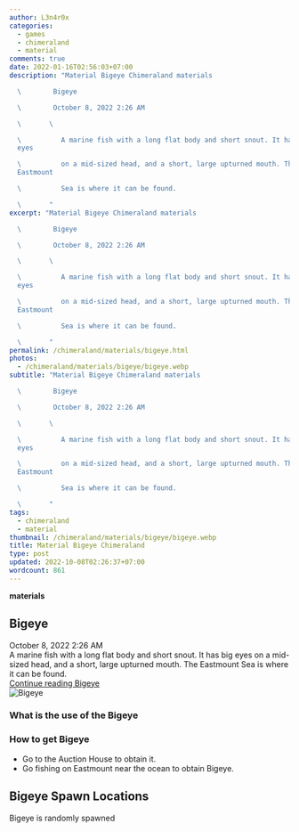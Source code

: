 ```yaml
---
author: L3n4r0x
categories:
  - games
  - chimeraland
  - material
comments: true
date: 2022-01-16T02:56:03+07:00
description: "Material Bigeye Chimeraland materials

  \        Bigeye

  \        October 8, 2022 2:26 AM

  \       \ 

  \          A marine fish with a long flat body and short snout. It has big
  eyes

  \          on a mid-sized head, and a short, large upturned mouth. The
  Eastmount

  \          Sea is where it can be found.

  \       "
excerpt: "Material Bigeye Chimeraland materials

  \        Bigeye

  \        October 8, 2022 2:26 AM

  \       \ 

  \          A marine fish with a long flat body and short snout. It has big
  eyes

  \          on a mid-sized head, and a short, large upturned mouth. The
  Eastmount

  \          Sea is where it can be found.

  \       "
permalink: /chimeraland/materials/bigeye.html
photos:
  - /chimeraland/materials/bigeye/bigeye.webp
subtitle: "Material Bigeye Chimeraland materials

  \        Bigeye

  \        October 8, 2022 2:26 AM

  \       \ 

  \          A marine fish with a long flat body and short snout. It has big
  eyes

  \          on a mid-sized head, and a short, large upturned mouth. The
  Eastmount

  \          Sea is where it can be found.

  \       "
tags:
  - chimeraland
  - material
thumbnail: /chimeraland/materials/bigeye/bigeye.webp
title: Material Bigeye Chimeraland
type: post
updated: 2022-10-08T02:26:37+07:00
wordcount: 861
---
```


<link
  rel="stylesheet"
  href="https://rawcdn.githack.com/dimaslanjaka/Web-Manajemen/870a349/css/bootstrap-5-3-0-alpha3-wrapper.css"
/>
<section id="bootstrap-wrapper">
  <div data-bs-theme="dark">
    <div
      class="row g-0 border rounded overflow-hidden flex-md-row mb-4 shadow-sm position-relative bg-dark text-light"
    >
      <div class="col p-4 d-flex flex-column position-static">
        <strong class="d-inline-block mb-2 text-success">materials</strong>
        <h2 class="mb-0">Bigeye</h2>
        <div class="mb-1 text-muted">October 8, 2022 2:26 AM</div>
        <div class="mb-2 border p-1">
          A marine fish with a long flat body and short snout. It has big eyes
          on a mid-sized head, and a short, large upturned mouth. The Eastmount
          Sea is where it can be found.
        </div>
        <a
          href="/chimeraland/materials/bigeye.html"
          class="stretched-link d-none text-primary"
          >Continue reading Bigeye</a
        >
      </div>
      <div class="col-auto d-none d-md-block d-lg-block">
        <img
          src="https://www.webmanajemen.com/chimeraland/materials/bigeye/bigeye.webp"
          alt="Bigeye"
        />
      </div>
    </div>
    <div class="row">
      <div class="col-lg-6 col-12 mb-2">
        <div class="card">
          <div class="card-body">
            <h3 class="card-title">What is the use of the Bigeye</h3>
            <div class="card-text"><ul></ul></div>
          </div>
        </div>
      </div>
      <div class="col-lg-6 col-12 mb-2">
        <div class="card">
          <div class="card-body">
            <h3 class="card-title">How to get Bigeye</h3>
            <div class="card-text">
              <ul>
                <li>Go to the Auction House to obtain it.</li>
                <li>
                  Go fishing on Eastmount near the ocean to obtain Bigeye.
                </li>
              </ul>
            </div>
          </div>
        </div>
      </div>
      <div class="col-12 mb-2">
        <h2>Bigeye Spawn Locations</h2>
        <p>Bigeye is randomly spawned</p>
      </div>
    </div>
  </div>
</section>